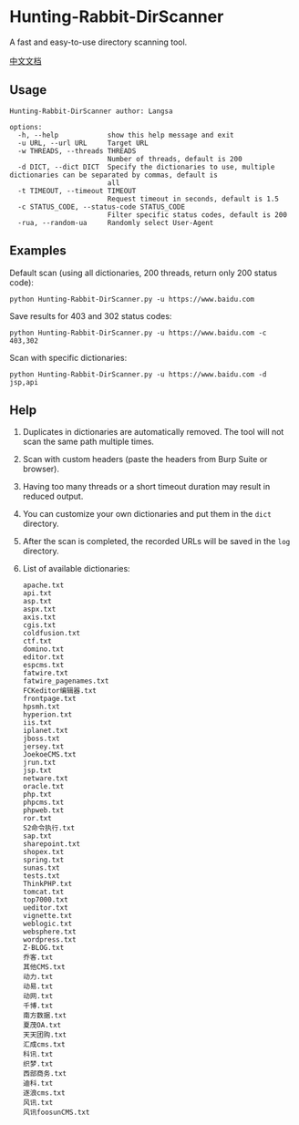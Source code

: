 # Hunting-Rabbit-DirScanner

A fast and easy-to-use directory scanning tool.

[中文文档](https://github.com/langsasec/Hunting-Rabbit-DirScanner/blob/main/README_CN.md)

## Usage

```
Hunting-Rabbit-DirScanner author: Langsa

options:
  -h, --help            show this help message and exit
  -u URL, --url URL     Target URL
  -w THREADS, --threads THREADS
                        Number of threads, default is 200
  -d DICT, --dict DICT  Specify the dictionaries to use, multiple dictionaries can be separated by commas, default is
                        all
  -t TIMEOUT, --timeout TIMEOUT
                        Request timeout in seconds, default is 1.5
  -c STATUS_CODE, --status-code STATUS_CODE
                        Filter specific status codes, default is 200
  -rua, --random-ua     Randomly select User-Agent
```

## Examples

Default scan (using all dictionaries, 200 threads, return only 200 status code):

```
python Hunting-Rabbit-DirScanner.py -u https://www.baidu.com
```

Save results for 403 and 302 status codes:

```
python Hunting-Rabbit-DirScanner.py -u https://www.baidu.com -c 403,302
```

Scan with specific dictionaries:

```
python Hunting-Rabbit-DirScanner.py -u https://www.baidu.com -d jsp,api
```

## Help

1. Duplicates in dictionaries are automatically removed. The tool will not scan the same path multiple times.

2. Scan with custom headers (paste the headers from Burp Suite or browser).

3. Having too many threads or a short timeout duration may result in reduced output.

4. You can customize your own dictionaries and put them in the `dict` directory.

5. After the scan is completed, the recorded URLs will be saved in the `log` directory.

6. List of available dictionaries:

   ```
   apache.txt
   api.txt
   asp.txt
   aspx.txt
   axis.txt
   cgis.txt
   coldfusion.txt
   ctf.txt
   domino.txt
   editor.txt
   espcms.txt
   fatwire.txt
   fatwire_pagenames.txt
   FCKeditor编辑器.txt
   frontpage.txt
   hpsmh.txt
   hyperion.txt
   iis.txt
   iplanet.txt
   jboss.txt
   jersey.txt
   JoekoeCMS.txt
   jrun.txt
   jsp.txt
   netware.txt
   oracle.txt
   php.txt
   phpcms.txt
   phpweb.txt
   ror.txt
   S2命令执行.txt
   sap.txt
   sharepoint.txt
   shopex.txt
   spring.txt
   sunas.txt
   tests.txt
   ThinkPHP.txt
   tomcat.txt
   top7000.txt
   ueditor.txt
   vignette.txt
   weblogic.txt
   websphere.txt
   wordpress.txt
   Z-BLOG.txt
   乔客.txt
   其他CMS.txt
   动力.txt
   动易.txt
   动网.txt
   千博.txt
   南方数据.txt
   夏茂OA.txt
   天天团购.txt
   汇成cms.txt
   科讯.txt
   织梦.txt
   西部商务.txt
   迪科.txt
   逐浪cms.txt
   风讯.txt
   风讯foosunCMS.txt
   ```
